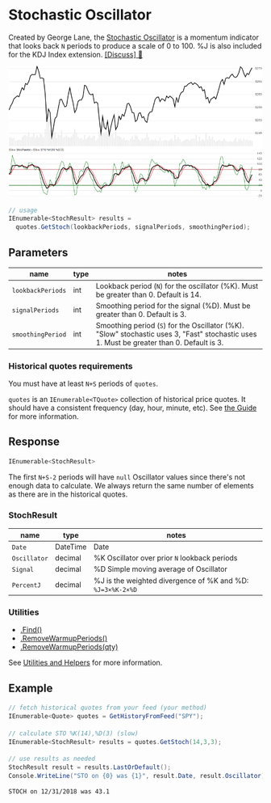 # Stochastic Oscillator

Created by George Lane, the [Stochastic Oscillator](https://en.wikipedia.org/wiki/Stochastic_oscillator) is a momentum indicator that looks back `N` periods to produce a scale of 0 to 100.  %J is also included for the KDJ Index extension.
[[Discuss] :speech_balloon:](https://github.com/DaveSkender/Stock.Indicators/discussions/237 "Community discussion about this indicator")

![image](chart.png)

```csharp
// usage
IEnumerable<StochResult> results =
  quotes.GetStoch(lookbackPeriods, signalPeriods, smoothingPeriod);  
```

## Parameters

| name | type | notes
| -- |-- |--
| `lookbackPeriods` | int | Lookback period (`N`) for the oscillator (%K).  Must be greater than 0.  Default is 14.
| `signalPeriods` | int | Smoothing period for the signal (%D).  Must be greater than 0.  Default is 3.
| `smoothingPeriod` | int | Smoothing period (`S`) for the Oscillator (%K).  "Slow" stochastic uses 3, "Fast" stochastic uses 1.  Must be greater than 0.  Default is 3.

### Historical quotes requirements

You must have at least `N+S` periods of `quotes`.

`quotes` is an `IEnumerable<TQuote>` collection of historical price quotes.  It should have a consistent frequency (day, hour, minute, etc).  See [the Guide](../../docs/GUIDE.md) for more information.

## Response

```csharp
IEnumerable<StochResult>
```

The first `N+S-2` periods will have `null` Oscillator values since there's not enough data to calculate.  We always return the same number of elements as there are in the historical quotes.

### StochResult

| name | type | notes
| -- |-- |--
| `Date` | DateTime | Date
| `Oscillator` | decimal | %K Oscillator over prior `N` lookback periods
| `Signal` | decimal | %D Simple moving average of Oscillator
| `PercentJ` | decimal | %J is the weighted divergence of %K and %D: `%J=3×%K-2×%D`

### Utilities

- [.Find()](../../docs/UTILITIES.md#find-indicator-result-by-date)
- [.RemoveWarmupPeriods()](../../docs/UTILITIES.md#remove-warmup-periods)
- [.RemoveWarmupPeriods(qty)](../../docs/UTILITIES.md#remove-warmup-periods)

See [Utilities and Helpers](../../docs/UTILITIES.md#content) for more information.

## Example

```csharp
// fetch historical quotes from your feed (your method)
IEnumerable<Quote> quotes = GetHistoryFromFeed("SPY");

// calculate STO %K(14),%D(3) (slow)
IEnumerable<StochResult> results = quotes.GetStoch(14,3,3);

// use results as needed
StochResult result = results.LastOrDefault();
Console.WriteLine("STO on {0} was {1}", result.Date, result.Oscillator);
```

```bash
STOCH on 12/31/2018 was 43.1
```
